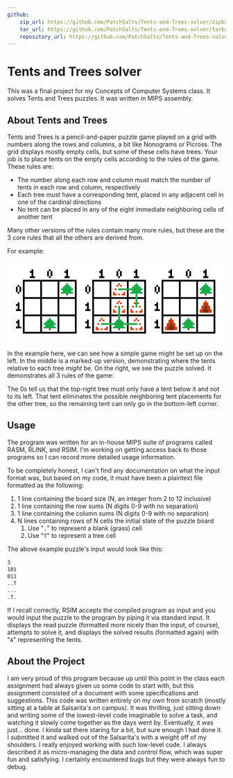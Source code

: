 ```yaml
---
github:
    zip_url: https://github.com/PatchSalts/Tents-and-Trees-solver/zipball/main
    tar_url: https://github.com/PatchSalts/Tents-and-Trees-solver/tarball/main
    repository_url: https://github.com/PatchSalts/Tents-and-Trees-solver
---
```


# Tents and Trees solver

This was a final project for my Concepts of Computer Systems class. It solves Tents and Trees puzzles. It was written in MIPS assembly.

## About Tents and Trees

Tents and Trees is a pencil-and-paper puzzle game played on a grid with numbers along the rows and columns, a bit like Nonograms or Picross. The grid displays mostly empty cells, but some of these cells have trees. Your job is to place tents on the empty cells according to the rules of the game. These rules are:
- The number along each row and column must match the number of tents in each row and column, respectively
- Each tree must have a corresponding tent, placed in any adjacent cell in one of the cardinal directions
- No tent can be placed in any of the eight immediate neighboring cells of another tent

Many other versions of the rules contain many more rules, but these are the 3 core rules that all the others are derived from.

For example:

![A Tents and Trees puzzle displayed in 3 different states: blank, marked-up, and solved. The grid for each displays "101" in a row above and "011" in a column to the left. The grid is blank, except there is a tree in the top-right cell, and another tree in the bottom-middle cell.](/assets/img/tnts_example_puzzle.png)

In the example here, we can see how a simple game might be set up on the left. In the middle is a marked-up version, demonstrating where the tents relative to each tree *might* be. On the right, we see the puzzle solved. It demonstrates all 3 rules of the game:

The 0s tell us that the top-right tree must only have a tent below it and not to its left. That tent eliminates the possible neighboring tent placements for the other tree, so the remaining tent can only go in the bottom-left corner.

## Usage

The program was written for an in-house MIPS suite of programs called RASM, RLINK, and RSIM. I'm working on getting access back to those programs so I can record more detailed usage information.

To be completely honest, I can't find any documentation on what the input format was, but based on my code, it must have been a plaintext file formatted as the following:

1. 1 line containing the board size (N, an integer from 2 to 12 inclusive)
2. 1 line containing the row sums (N digits 0-9 with no separation)
3. 1 line containing the column sums (N digits 0-9 with no separation)
4. N lines containing rows of N cells the initial state of the puzzle board
    1. Use "`.`" to represent a blank (grass) cell
    2. Use "`T`" to represent a tree cell

The above example puzzle's input would look like this:

```
3
101
011
..T
...
.T.
```

If I recall correctly, RSIM accepts the compiled program as input and you would input the puzzle to the program by piping it via standard input. It displays the read puzzle (formatted more nicely than the input, of course), attempts to solve it, and displays the solved results (formatted again) with "`A`" representing the tents.

## About the Project

I am very proud of this program because up until this point in the class each assignment had always given us some code to start with, but this assignment consisted of a document with some specifications and suggestions. This code was written entirely on my own from scratch (mostly sitting at a table at Salsarita's on campus). It was thrilling, just sitting down and writing some of the lowest-level code imaginable to solve a task, and watching it slowly come together as the days went by. Eventually, it was just... done. I kinda sat there staring for a bit, but sure enough I had done it. I submitted it and walked out of the Salsarita's with a weight off of my shoulders. I really enjoyed working with such low-level code. I always described it as micro-managing the data and control flow, which was super fun and satisfying. I certainly encountered bugs but they were always fun to debug.
